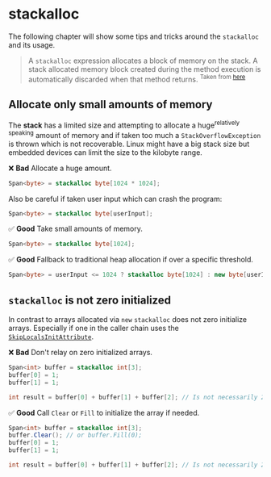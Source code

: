 # stackalloc

The following chapter will show some tips and tricks around the `stackalloc` and its usage.
> A `stackalloc` expression allocates a block of memory on the stack. A stack allocated memory block created during the method execution is automatically discarded when that method returns. <sup>Taken from [here](https://docs.microsoft.com/en-us/dotnet/csharp/language-reference/operators/stackalloc)</sup>

## Allocate only small amounts of memory
The **stack** has a limited size and attempting to allocate a huge<sup>relatively speaking</sup> amount of memory and if taken too much a `StackOverflowException` is thrown which is not recoverable. Linux might have a big stack size but embedded devices can limit the size to the kilobyte range.

❌ **Bad** Allocate a huge amount.
```csharp
Span<byte> = stackalloc byte[1024 * 1024];
```

Also be careful if taken user input which can crash the program:
```csharp
Span<byte> = stackalloc byte[userInput];
```

✅ **Good** Take small amounts of memory.
```csharp
Span<byte> = stackalloc byte[1024];
```

✅ **Good** Fallback to traditional heap allocation if over a specific threshold.
```csharp
Span<byte> = userInput <= 1024 ? stackalloc byte[1024] : new byte[userInput];
```

## `stackalloc` is not zero initialized
In contrast to arrays allocated via `new` `stackalloc` does not zero initialize arrays. Especially if one in the caller chain uses the [`SkipLocalsInitAttribute`](https://docs.microsoft.com/en-us/dotnet/api/system.runtime.compilerservices.skiplocalsinitattribute?view=net-6.0).

❌ **Bad** Don't relay on zero initialized arrays.
```csharp
Span<int> buffer = stackalloc int[3];
buffer[0] = 1;
buffer[1] = 1;

int result = buffer[0] + buffer[1] + buffer[2]; // Is not necessarily 2
```

✅ **Good**  Call `Clear` or `Fill` to initialize the array if needed.
```csharp
Span<int> buffer = stackalloc int[3];
buffer.Clear(); // or buffer.Fill(0);
buffer[0] = 1;
buffer[1] = 1;

int result = buffer[0] + buffer[1] + buffer[2]; // Is not necessarily 2
```